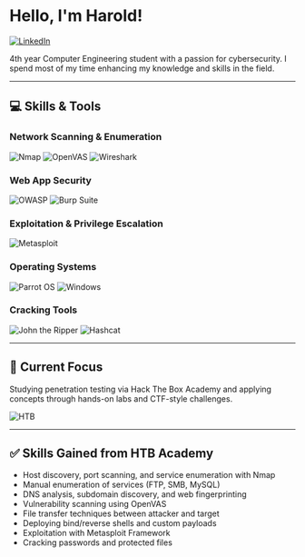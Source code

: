 # Hello, I'm Harold!

[![LinkedIn](https://img.shields.io/badge/-LinkedIn-0072b1?style=for-the-badge&logo=linkedin&logoColor=white)](https://www.linkedin.com/in/harold-danao-715485361/)

4th year Computer Engineering student with a passion for cybersecurity. I spend most of my time enhancing my knowledge and skills in the field.

---

## 💻 Skills & Tools

### Network Scanning & Enumeration
![Nmap](https://img.shields.io/badge/-Nmap-005F87?style=for-the-badge&logo=nmap&logoColor=white)
![OpenVAS](https://img.shields.io/badge/-OpenVAS-3E8E41?style=for-the-badge&logo=OpenVAS&logoColor=white)
![Wireshark](https://img.shields.io/badge/-Wireshark-1679A7?style=for-the-badge&logo=Wireshark&logoColor=white)

### Web App Security
![OWASP](https://img.shields.io/badge/-OWASP-000000?style=for-the-badge&logo=OWASP&logoColor=white)
![Burp Suite](https://img.shields.io/badge/-Burp_Suite-FF7139?style=for-the-badge&logo=PortSwigger&logoColor=white)

### Exploitation & Privilege Escalation
![Metasploit](https://img.shields.io/badge/-Metasploit_Framework-000000?style=for-the-badge&logo=Metasploit&logoColor=white)

### Operating Systems
![Parrot OS](https://img.shields.io/badge/-Parrot_OS-1dd05d?style=for-the-badge&logo=linux&logoColor=white)
![Windows](https://img.shields.io/badge/-Windows-0078D6?style=for-the-badge&logo=windows&logoColor=white)

### Cracking Tools
![John the Ripper](https://img.shields.io/badge/-John_the_Ripper-8B0000?style=for-the-badge&logoColor=white)
![Hashcat](https://img.shields.io/badge/-Hashcat-1A1A1A?style=for-the-badge&logoColor=white)

---

## 🎯 Current Focus

Studying penetration testing via Hack The Box Academy and applying concepts through hands-on labs and CTF-style challenges.

![HTB](https://img.shields.io/badge/-Hack_The_Box_Academy-9FEF00?style=for-the-badge&logo=hackthebox&logoColor=black)

---

## ✅ Skills Gained from HTB Academy

- Host discovery, port scanning, and service enumeration with Nmap  
- Manual enumeration of services (FTP, SMB, MySQL)  
- DNS analysis, subdomain discovery, and web fingerprinting  
- Vulnerability scanning using OpenVAS  
- File transfer techniques between attacker and target  
- Deploying bind/reverse shells and custom payloads  
- Exploitation with Metasploit Framework  
- Cracking passwords and protected files
